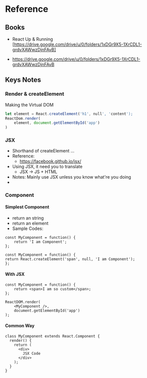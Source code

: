 # Reference 


## Books 
- React Up & Running [https://drive.google.com/drive/u/0/folders/1xDGr9X5-1XrCDL1-grdvXAWwzDjnFAvB]

- https://drive.google.com/drive/u/0/folders/1xDGr9X5-1XrCDL1-grdvXAWwzDjnFAvB

## Keys Notes 
### Render & createElement 
Making the Virtual DOM 
```javascript 
let element = React.createElement('h1', null', 'content');
ReactDom.render( 
    element, document.getElementById('app')
)
```

### JSX 
- Shorthand of createElement ... 
- Reference:
  - https://facebook.github.io/jsx/
- Using JSX, it need you to translate 
  - JSX -> JS + HTML 
- Notes: Mainly use JSX unless you know what're you doing 
- 
### Component 

#### Simplest Component 
- return an string 
- return an element 
- Sample Codes:
```JS
const MyComponent = function() {
    return 'I am Component';
};

const MyComponent = function() {
return React.createElement('span', null, 'I am Component');
};
```

#### With JSX 
```JS
const MyComponent = function() {
    return <span>I am so custom</span>;
};

ReactDOM.render(
    <MyComponent />,
    document.getElementById('app')
);
```

#### Common Way
````JS
class MyComponent extends React.Component {
  render() {
    return (
      <div>
        JSX Code 
      </div>
    );
  }
}
````